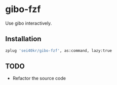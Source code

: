 # gibo-fzf

Use gibo interactively.

## Installation

```zsh
zplug 'sei40kr/gibo-fzf', as:command, lazy:true
```

## TODO

* Refactor the source code
